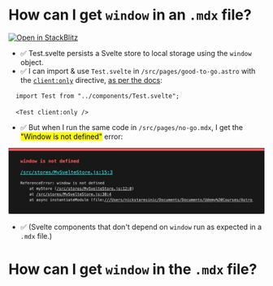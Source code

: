 # How can I get `window` in an `.mdx` file?

[![Open in StackBlitz](https://developer.stackblitz.com/img/open_in_stackblitz.svg)](https://stackblitz.com/edit/astro-jtddy8?file=README.md)


- ✅ Test.svelte persists a Svelte store to local storage using the `window` object.
- ✅ I can import & use `Test.svelte` in `/src/pages/good-to-go.astro` with the <a href="https://docs.astro.build/en/reference/directives-reference/#clientonly" target="_blank" rel="noopener noreferrer">`client:only`</a> directive, <a href="https://docs.astro.build/en/guides/troubleshooting/#common-cause" target="_blank" rel="noopener noreferrer">as per the docs</a>:

```
  import Test from "../components/Test.svelte";

  <Test client:only />
```

- ✅ But when I run the same code in `/src/pages/no-go.mdx`, I get the <mark>"Window is not defined"</mark> error:

!["window is not defined"](./public/window-is-not-defined.png)

- ✅ (Svelte components that don't depend on `window` run as expected in a `.mdx` file.)

# How can I get `window` in the `.mdx` file?
